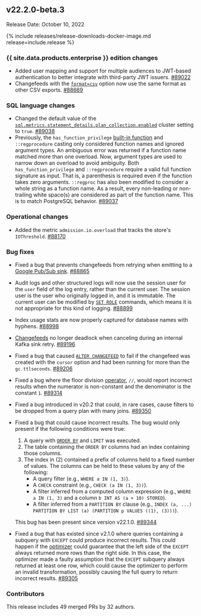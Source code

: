 ## v22.2.0-beta.3

Release Date: October 10, 2022

{% include releases/release-downloads-docker-image.md release=include.release %}

<h3 id="v22-2-0-beta-3-{{-site.data.products.enterprise-}}-edition-changes">{{ site.data.products.enterprise }} edition changes</h3>

- Added user mapping and support for multiple audiences to JWT-based authentication to better integrate with third-party JWT issuers. [#89022][#89022]
- Changefeeds with the [`format=csv`](https://www.cockroachlabs.com/docs/v22.2/create-changefeed#format) option now use the same format as other CSV exports. [#88669][#88669]

<h3 id="v22-2-0-beta-3-sql-language-changes">SQL language changes</h3>

- Changed the default value of the [`sql.metrics.statement_details.plan_collection.enabled`](https://www.cockroachlabs.com/docs/v22.2/cluster-settings) cluster setting to `true`. [#89038][#89038]
- Previously, the `has_function_privilege` [built-in function](https://www.cockroachlabs.com/docs/v22.2/functions-and-operators) and `::regprocedure` casting only considered function names and ignored argument types. An ambiguous error was returned if a function name matched more than one overload. Now, argument types are used to narrow down an overload to avoid ambiguity. Both `has_function_privilege` and `::regprocedure` require a valid full function signature as input. That is, a parenthesis is required even if the function takes zero arguments. `::regproc` has also been modified to consider a whole string as a function name. As a result, every non-leading or non-trailing white space(s) are considered as part of the function name. This is to match PostgreSQL behavior. [#89037][#89037]

<h3 id="v22-2-0-beta-3-operational-changes">Operational changes</h3>

- Added the metric `admission.io.overload` that tracks the store's `IOThreshold`. [#88170][#88170]

<h3 id="v22-2-0-beta-3-bug-fixes">Bug fixes</h3>

- Fixed a bug that prevents changefeeds from retrying when emitting to a [Google Pub/Sub sink](https://www.cockroachlabs.com/docs/v22.2/changefeed-sinks#google-cloud-pub-sub). [#88865][#88865]
- Audit logs and other structured logs will now use the session user for the `user` field of the log entry, rather than the current user. The session user is the user who originally logged in, and it is immutable. The current user can be modified by [`SET ROLE`](https://www.cockroachlabs.com/docs/v22.2/set-vars) commands, which means it is not appropriate for this kind of logging. [#88899][#88899]
- Index usage stats are now properly captured for database names with hyphens. [#88998][#88998]
- [Changefeeds](https://www.cockroachlabs.com/docs/v22.2/change-data-capture-overview) no longer deadlock when canceling during an internal Kafka sink retry. [#89196][#89196]
- Fixed a bug that caused [`ALTER CHANGEFEED`](https://www.cockroachlabs.com/docs/v22.2/alter-changefeed) to fail if the changefeed was created with the `cursor` option and had been running for more than the `gc.ttlseconds`. [#89206][#89206]
- Fixed a bug where the floor division [operator](https://www.cockroachlabs.com/docs/v22.2/functions-and-operators), `//`, would report incorrect results when the numerator is non-constant and the denominator is the constant `1`. [#89314][#89314]
- Fixed a bug introduced in v20.2 that could, in rare cases, cause filters to be dropped from a query plan with many joins. [#89350][#89350]
- Fixed a bug that could cause incorrect results. The bug would only present if the following conditions were true:   
    1. A query with [`ORDER BY`](https://www.cockroachlabs.com/docs/v22.2/order-by) and `LIMIT` was executed.
    1. The table containing the `ORDER BY` columns had an index containing those columns.
    1. The index in (2) contained a prefix of columns held to a fixed number of values. The columns can be held to these values by any of the following:
        - A query filter (e.g., `WHERE a IN (1, 3)`).
        - A `CHECK` constraint (e.g., `CHECK (a IN (1, 3))`).
        - A filter inferred from a computed column expression (e.g., `WHERE a IN (1, 3)` and a column `b INT AS (a + 10) STORED`).
        - A filter inferred from a `PARTITION BY` clause (e.g., `INDEX (a, ...) PARTITION BY LIST (a) (PARTITION p VALUES ((1), (3)))`).

    This bug has been present since version v22.1.0. [#89344][#89344]
- Fixed a bug that has existed since v2.1.0 where queries containing a subquery with `EXCEPT` could produce incorrect results. This could happen if the [optimizer](https://www.cockroachlabs.com/docs/v22.2/cost-based-optimizer) could guarantee that the left side of the `EXCEPT` always returned more rows than the right side. In this case, the optimizer made a faulty assumption that the `EXCEPT` subquery always returned at least one row, which could cause the optimizer to perform an invalid transformation, possibly causing the full query to return incorrect results. [#89305][#89305]

<h3 id="v22-2-0-beta-3-contributors">Contributors</h3>

This release includes 49 merged PRs by 32 authors.

[#88170]: https://github.com/cockroachdb/cockroach/pull/88170
[#88669]: https://github.com/cockroachdb/cockroach/pull/88669
[#88865]: https://github.com/cockroachdb/cockroach/pull/88865
[#88899]: https://github.com/cockroachdb/cockroach/pull/88899
[#88998]: https://github.com/cockroachdb/cockroach/pull/88998
[#89022]: https://github.com/cockroachdb/cockroach/pull/89022
[#89037]: https://github.com/cockroachdb/cockroach/pull/89037
[#89038]: https://github.com/cockroachdb/cockroach/pull/89038
[#89196]: https://github.com/cockroachdb/cockroach/pull/89196
[#89206]: https://github.com/cockroachdb/cockroach/pull/89206
[#89305]: https://github.com/cockroachdb/cockroach/pull/89305
[#89314]: https://github.com/cockroachdb/cockroach/pull/89314
[#89344]: https://github.com/cockroachdb/cockroach/pull/89344
[#89350]: https://github.com/cockroachdb/cockroach/pull/89350
